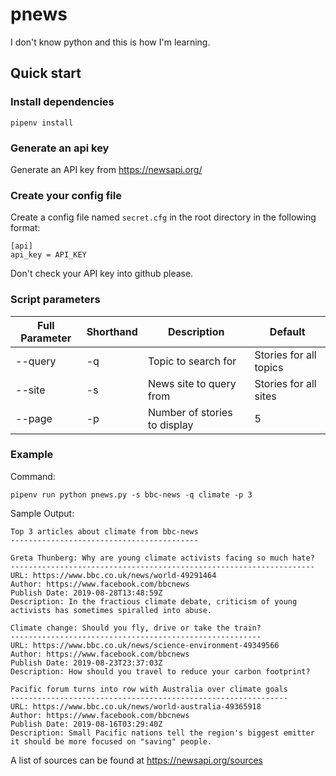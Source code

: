 # pnews
I don't know python and this is how I'm learning.

## Quick start

### Install dependencies

```
pipenv install
```

### Generate an api key

Generate an API key from https://newsapi.org/

### Create your config file

Create a config file named `secret.cfg` in the root directory in the following format:

```
[api]
api_key = API_KEY
```

Don't check your API key into github please.

### Script parameters
|Full Parameter|Shorthand|Description|Default|
|--------------|---------|-----------|-------|
|--query|-q|Topic to search for|Stories for all topics|
|--site|-s|News site to query from|Stories for all sites|
|--page|-p|Number of stories to display|5|

### Example

Command:

```
pipenv run python pnews.py -s bbc-news -q climate -p 3
```

Sample Output:

```
Top 3 articles about climate from bbc-news
------------------------------------------

Greta Thunberg: Why are young climate activists facing so much hate?
--------------------------------------------------------------------
URL: https://www.bbc.co.uk/news/world-49291464
Author: https://www.facebook.com/bbcnews
Publish Date: 2019-08-28T13:48:59Z
Description: In the fractious climate debate, criticism of young activists has sometimes spiralled into abuse.

Climate change: Should you fly, drive or take the train?
--------------------------------------------------------
URL: https://www.bbc.co.uk/news/science-environment-49349566
Author: https://www.facebook.com/bbcnews
Publish Date: 2019-08-23T23:37:03Z
Description: How should you travel to reduce your carbon footprint?

Pacific forum turns into row with Australia over climate goals
--------------------------------------------------------------
URL: https://www.bbc.co.uk/news/world-australia-49365918
Author: https://www.facebook.com/bbcnews
Publish Date: 2019-08-16T03:29:40Z
Description: Small Pacific nations tell the region's biggest emitter it should be more focused on "saving" people.
```

A list of sources can be found at https://newsapi.org/sources
